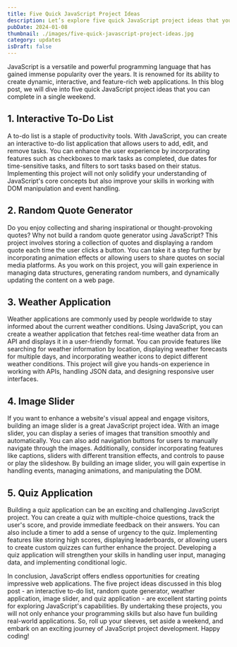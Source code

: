 ```yaml
---
title: Five Quick JavaScript Project Ideas
description: Let’s explore five quick JavaScript project ideas that you can build in a weekend.
pubDate: 2024-01-08
thumbnail: ./images/five-quick-javascript-project-ideas.jpg
category: updates
isDraft: false
---
```


JavaScript is a versatile and powerful programming language that has gained immense popularity over the years. It is renowned for its ability to create dynamic, interactive, and feature-rich web applications. In this blog post, we will dive into five quick JavaScript project ideas that you can complete in a single weekend.

## 1. Interactive To-Do List

A to-do list is a staple of productivity tools. With JavaScript, you can create an interactive to-do list application that allows users to add, edit, and remove tasks. You can enhance the user experience by incorporating features such as checkboxes to mark tasks as completed, due dates for time-sensitive tasks, and filters to sort tasks based on their status. Implementing this project will not only solidify your understanding of JavaScript's core concepts but also improve your skills in working with DOM manipulation and event handling.

## 2. Random Quote Generator

Do you enjoy collecting and sharing inspirational or thought-provoking quotes? Why not build a random quote generator using JavaScript? This project involves storing a collection of quotes and displaying a random quote each time the user clicks a button. You can take it a step further by incorporating animation effects or allowing users to share quotes on social media platforms. As you work on this project, you will gain experience in managing data structures, generating random numbers, and dynamically updating the content on a web page.

## 3. Weather Application

Weather applications are commonly used by people worldwide to stay informed about the current weather conditions. Using JavaScript, you can create a weather application that fetches real-time weather data from an API and displays it in a user-friendly format. You can provide features like searching for weather information by location, displaying weather forecasts for multiple days, and incorporating weather icons to depict different weather conditions. This project will give you hands-on experience in working with APIs, handling JSON data, and designing responsive user interfaces.

## 4. Image Slider

If you want to enhance a website's visual appeal and engage visitors, building an image slider is a great JavaScript project idea. With an image slider, you can display a series of images that transition smoothly and automatically. You can also add navigation buttons for users to manually navigate through the images. Additionally, consider incorporating features like captions, sliders with different transition effects, and controls to pause or play the slideshow. By building an image slider, you will gain expertise in handling events, managing animations, and manipulating the DOM.

## 5. Quiz Application

Building a quiz application can be an exciting and challenging JavaScript project. You can create a quiz with multiple-choice questions, track the user's score, and provide immediate feedback on their answers. You can also include a timer to add a sense of urgency to the quiz. Implementing features like storing high scores, displaying leaderboards, or allowing users to create custom quizzes can further enhance the project. Developing a quiz application will strengthen your skills in handling user input, managing data, and implementing conditional logic.

In conclusion, JavaScript offers endless opportunities for creating impressive web applications. The five project ideas discussed in this blog post - an interactive to-do list, random quote generator, weather application, image slider, and quiz application - are excellent starting points for exploring JavaScript's capabilities. By undertaking these projects, you will not only enhance your programming skills but also have fun building real-world applications. So, roll up your sleeves, set aside a weekend, and embark on an exciting journey of JavaScript project development. Happy coding!
